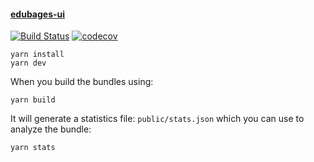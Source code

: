 #### [edubages-ui](#edubages-ui)

[![Build Status](https://travis-ci.com/edubadges/edubadges-ui.svg?branch=master)](https://travis-ci.com/edubadges/edubadges-ui)
[![codecov](https://codecov.io/gh/edubadges/edubadges-ui/branch/master/graph/badge.svg)](https://codecov.io/gh/edubadges/edubadges-ui)

```
yarn install
yarn dev
```

When you build the bundles using:
```
yarn build
```
It will generate a statistics file: `public/stats.json` which you can use to analyze the bundle:
```
yarn stats
```